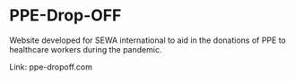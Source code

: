 # PPE-Drop-OFF
Website developed for SEWA international to aid in the donations of PPE to healthcare workers during the pandemic.

Link: ppe-dropoff.com



